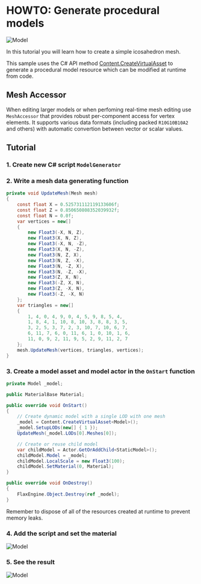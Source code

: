 # HOWTO: Generate procedural models

![Model](media/sample-model-1.jpg)

In this tutorial you will learn how to create a simple icosahedron mesh.

This sample uses the C# API method [Content.CreateVirtualAsset<T>](http://docs.flaxengine.com/api/FlaxEngine.Content.html#FlaxEngine_Content_CreateVirtualAsset__1) to generate a procedural model resource which can be modified at runtime from code.

## Mesh Accessor

When editing larger models or when perfoming real-time mesh editing use `MeshAccessor` that provides robust per-component access for vertex elements. It supports various data formats (including packed `R10G10B10A2` and others) with automatic convertion between vector or scalar values.

## Tutorial

### 1. Create new C# script `ModelGenerator`

### 2. Write a mesh data generating function

```cs
private void UpdateMesh(Mesh mesh)
{
    const float X = 0.525731112119133606f;
    const float Z = 0.850650808352039932f;
    const float N = 0.0f;
    var vertices = new[]
    {
        new Float3(-X, N, Z),
        new Float3(X, N, Z),
        new Float3(-X, N, -Z),
        new Float3(X, N, -Z),
        new Float3(N, Z, X),
        new Float3(N, Z, -X),
        new Float3(N, -Z, X),
        new Float3(N, -Z, -X),
        new Float3(Z, X, N),
        new Float3(-Z, X, N),
        new Float3(Z, -X, N),
        new Float3(-Z, -X, N)
    };
    var triangles = new[]
    {
        1, 4, 0, 4, 9, 0, 4, 5, 9, 8, 5, 4,
        1, 8, 4, 1, 10, 8, 10, 3, 8, 8, 3, 5,
        3, 2, 5, 3, 7, 2, 3, 10, 7, 10, 6, 7,
        6, 11, 7, 6, 0, 11, 6, 1, 0, 10, 1, 6,
        11, 0, 9, 2, 11, 9, 5, 2, 9, 11, 2, 7
    };
    mesh.UpdateMesh(vertices, triangles, vertices);
}
```

### 3. Create a model asset and model actor in the `OnStart` function

```cs
private Model _model;

public MaterialBase Material;

public override void OnStart()
{
    // Create dynamic model with a single LOD with one mesh
    _model = Content.CreateVirtualAsset<Model>();
    _model.SetupLODs(new[] { 1 });
    UpdateMesh(_model.LODs[0].Meshes[0]);

    // Create or reuse child model
    var childModel = Actor.GetOrAddChild<StaticModel>();
    childModel.Model = _model;
    childModel.LocalScale = new Float3(100);
    childModel.SetMaterial(0, Material);
}

public override void OnDestroy()
{
    FlaxEngine.Object.Destroy(ref _model);
}
```

Remember to dispose of all of the resources created at runtime to prevent memory leaks.

### 4. Add the script and set the material

![Model](media/sample-model-2.jpg)

### 5. See the result

![Model](media/sample-model-1.jpg)
